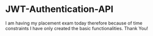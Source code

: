 # JWT-Authentication-API

I am having my placement exam today therefore because of time constraints I have only created the basic functionalities.
Thank You!
